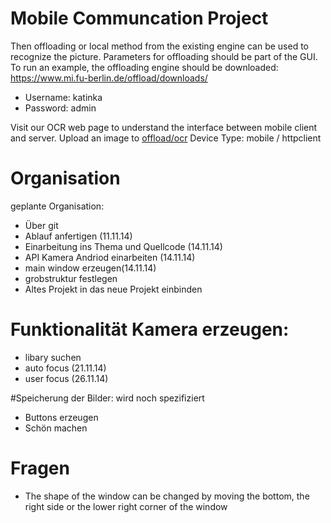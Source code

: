 # Mobile Communcation Project

Then offloading or local method from the existing engine can be used to recognize the picture.
Parameters for offloading should be part of the GUI.
To run an example, the offloading engine should be downloaded:
https://www.mi.fu-berlin.de/offload/downloads/

* Username: katinka
* Password: admin

Visit our OCR web page to understand the interface between mobile client and server.
Upload an image to [offload/ocr](https://www.mi.fu-berlin.de/offload/ocr/)
Device Type: mobile / httpclient

# Organisation
geplante Organisation:
* Über git
* Ablauf anfertigen (11.11.14)
* Einarbeitung ins Thema und Quellcode (14.11.14)
* API Kamera Andriod einarbeiten (14.11.14)
* main window erzeugen(14.11.14)
* grobstruktur festlegen
* Altes Projekt in das neue Projekt einbinden 


# Funktionalität Kamera erzeugen: 
* libary suchen
* auto focus (21.11.14)
* user focus (26.11.14)



#Speicherung der Bilder: wird noch spezifiziert
* Buttons erzeugen
* Schön machen



# Fragen 
* The shape of the window can be changed by moving the bottom, the right side or the
lower right corner of the window
